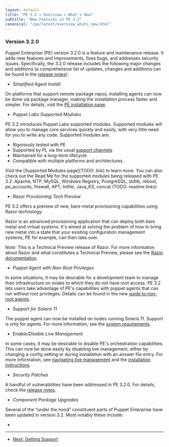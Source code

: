```yaml
---
layout: default
title: "PE 3.2 » Overview » What's New"
subtitle: "New Features in PE 3.2"
canonical: "/pe/latest/overview_whats_new.html"
---
```


### Version 3.2.0

Puppet Enterprise (PE) version 3.2.0 is a feature and maintenance release. It adds new features and improvements, fixes bugs, and addresses security issues. Specifically, the 3.2.0 release includes the following major changes and additions (a comprehensive list of updates, changes and additions can be found in the [release notes](appendix.html#release-notes)):

* *Simplified Agent Install*

On platforms that support remote package repos, installing agents can now be done via package manager, making the installation process faster and simpler. For details, visit the [PE installation page](install_basic.html).

* *Puppet Labs Supported Modules*

PE 3.2 introduces Puppet Labs supported modules. Supported modules will allow you to manage core services quickly and easily, with very little need for you to write any code. Supported modules are:

* Rigorously tested with PE
* Supported by PL via the usual [support channels](http://puppetlabs.com/services/customer-support)
* Maintained for a long-term lifecycle
* Compatible with multiple platforms and architectures.

Visit the [Supported Modules page](TODO: link) to learn more. You can also check out the Read Me for the supported modules being released with PE 3.2: Apache, NTP, MySQL, Windows Registry, PostgreSQL, stdlib, reboot, pe_accounts, firewall, APT, Inifile, Java_KS, concat.(TODO: readme links)

* *Razor Provisioning Tech Preview*

PE 3.2 offers a preview of new, bare-metal provisioning capabilities using Razor technology. 

Razor is an advanced provisioning application that can deploy both bare metal and virtual systems. It's aimed at solving the problem of how to bring new metal into a state that your existing configuration management systems, PE for example, can then take over.

*Note*: This is a Technical Preview release of Razor. For more information about Razor and what constitutes a Technical Preview, please see the [Razor documentation](./razor_intro.html).

* *Puppet Agent with Non-Root Privileges*

In some situations, it may be desirable for a development team to manage their infrastructure on nodes to which they do not have root access. PE 3.2 lets users take advantage of PE's capabilities with puppet agents that can run without root privileges. Details can be found in the new [guide to non-root agents](./guides/deploy_nonroot-agent.html).

*  *Support for Solaris 11*

The puppet agent can now be installed on nodes running Solaris 11. Support is only for agents. For more information, see the [system requirements](install_system_requirements.html).

* *Enable/Disable Live Management*

In some cases, it may be desirable to disable PE's orchestration capabilities. This can now be done easily by disabling live management, either by changing a config setting or during installation with an answer file entry. For more information, see [navigating live management](console_navigating_live_mgmt.html) and the [installation instructions](install_basic.html).


* *Security Patches*

A handful of vulnerabilities have been addressed in PE 3.2.0. For details, check the [release notes](appendix.html#release-notes).

* *Component Package Upgrades*

Several of the “under the hood” constituent parts of Puppet Enterprise have been updated in version 3.2. Most notably these include:

* 

* * *

- [Next: Getting Support](./overview_getting_support.html)
